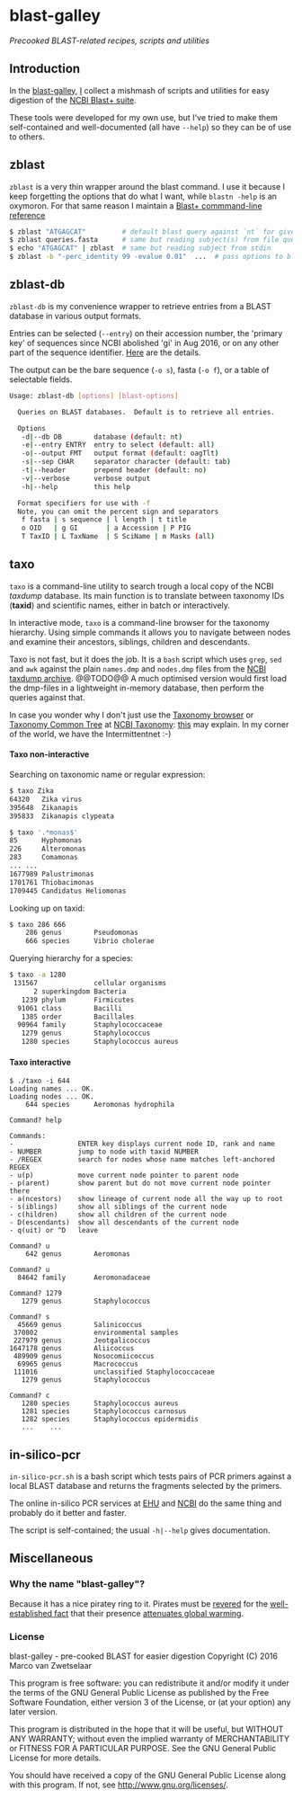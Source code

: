 # blast-galley

_Precooked BLAST-related recipes, scripts and utilities_


## Introduction

In the [blast-galley](https://github.com/zwets/blast-galley), 
[I](http://io.zwets.it/) collect a mishmash of scripts and utilities
for easy digestion of the [NCBI Blast+ suite](http://www.ncbi.nlm.nih.gov/books/NBK1763/).

These tools were developed for my own use, but I've tried to make
them self-contained and well-documented (all have `--help`) so they can
be of use to others.


## zblast

`zblast` is a very thin wrapper around the blast command.  I use it because I keep
forgetting the options that do what I want, while `blastn -help` is an oxymoron.
For that same reason I maintain a [Blast+ commmand-line reference](http://io.zwets.it/blast-cmdline-ref)

```bash
$ zblast "ATGAGCAT"         # default blast query against `nt` for given sequence
$ zblast queries.fasta      # same but reading subject(s) from file queries.fasta
$ echo "ATGAGCAT" | zblast  # same but reading subject from stdin           
$ zblast -b "-perc_identity 99 -evalue 0.01"  ...  # pass options to blast
```

## zblast-db

`zblast-db` is my convenience wrapper to retrieve entries from a BLAST database
in various output formats.

Entries can be selected (`--entry`) on their accession number, the 'primary key' of
sequences since NCBI abolished 'gi' in Aug 2016, or on any other part of the sequence
identifier.  [Here](http://io.zwets.it/blast-cmdline-ref#database-management) are
the details.

The output can be the bare sequence (`-o s`), fasta (`-o f`), or a 
table of selectable fields.

```bash
Usage: zblast-db [options] [blast-options]

  Queries on BLAST databases.  Default is to retrieve all entries.

  Options
   -d|--db DB        database (default: nt)
   -e|--entry ENTRY  entry to select (default: all)
   -o|--output FMT   output format (default: oagTlt)
   -s|--sep CHAR     separator character (default: tab)
   -t|--header       prepend header (default: no)
   -v|--verbose      verbose output
   -h|--help         this help

  Format specifiers for use with -f
  Note, you can omit the percent sign and separators
   f fasta | s sequence | l length | t title
   o OID   | g GI       | a Accession | P PIG
   T TaxID | L TaxName  | S SciName | m Masks (all)
```


## taxo

`taxo` is a command-line utility to search trough a local copy of the NCBI
*taxdump* database.  Its main function is to translate between taxonomy IDs (**taxid**)
and scientific names, either in batch or interactively.

In interactive mode, `taxo` is a command-line browser for the taxonomy hierarchy.
Using simple commands it allows you to navigate between nodes and examine their
ancestors, siblings, children and descendants.

Taxo is not fast, but it does the job.  It is a `bash` script which uses `grep`,
`sed` and `awk` against the plain `names.dmp` and `nodes.dmp` files from the
[NCBI taxdump archive](ftp://ftp.ncbi.nih.gov/pub/taxonomy).  @@TODO@@ A much optimised
version would first load the dmp-files in a lightweight in-memory database, then
perform the queries against that.

In case you wonder why I don't just use the [Taxonomy browser](http://www.ncbi.nlm.nih.gov/Taxonomy/Browser/wwwtax.cgi?mode=Root)
or [Taxonomy Common Tree](http://www.ncbi.nlm.nih.gov/Taxonomy/CommonTree/wwwcmt.cgi)
at [NCBI Taxonomy](http://www.ncbi.nlm.nih.gov/guide/taxonomy/): [this](http://io.zwets.it/about)
may explain.  In my corner of the world, we have the Intermittentnet :-) 


#### Taxo non-interactive

Searching on taxonomic name or regular expression:

```bash
$ taxo Zika
64320   Zika virus
395648  Zikanapis
395833  Zikanapis clypeata
```

```bash
$ taxo '.*monas$'
85      Hyphomonas
226     Alteromonas
283     Comamonas
...	...
1677989 Palustrimonas
1701761 Thiobacimonas
1709445 Candidatus Heliomonas
```

Looking up on taxid:

```bash
$ taxo 286 666 
    286 genus        Pseudomonas
    666 species      Vibrio cholerae
```

Querying hierarchy for a species:

```bash
$ taxo -a 1280
 131567              cellular organisms
      2 superkingdom Bacteria
   1239 phylum       Firmicutes
  91061 class        Bacilli
   1385 order        Bacillales
  90964 family       Staphylococcaceae
   1279 genus        Staphylococcus
   1280 species      Staphylococcus aureus
```

#### Taxo interactive

```
$ ./taxo -i 644
Loading names ... OK.
Loading nodes ... OK.
    644 species      Aeromonas hydrophila

Command? help

Commands:
-                ENTER key displays current node ID, rank and name
- NUMBER         jump to node with taxid NUMBER
- /REGEX         search for nodes whose name matches left-anchored REGEX
- u(p)           move current node pointer to parent node
- p(arent)       show parent but do not move current node pointer there
- a(ncestors)    show lineage of current node all the way up to root
- s(iblings)     show all siblings of the current node
- c(hildren)     show all children of the current node
- D(escendants)  show all descendants of the current node
- q(uit) or ^D   leave

Command? u
    642 genus        Aeromonas

Command? u
  84642 family       Aeromonadaceae

Command? 1279
   1279 genus        Staphylococcus

Command? s
  45669 genus        Salinicoccus
 370802              environmental samples
 227979 genus        Jeotgalicoccus
1647178 genus        Aliicoccus
 489909 genus        Nosocomiicoccus
  69965 genus        Macrococcus
 111016              unclassified Staphylococcaceae
   1279 genus        Staphylococcus

Command? c
   1280 species      Staphylococcus aureus
   1281 species      Staphylococcus carnosus
   1282 species      Staphylococcus epidermidis
   ...    ...
```

## in-silico-pcr

`in-silico-pcr.sh` is a bash script which tests pairs of PCR primers against a
local BLAST database and returns the fragments selected by the primers.

The online in-silico PCR services at [EHU](http://insilico.ehu.es/PCR/index.php)
and [NCBI](http://www.ncbi.nlm.nih.gov/tools/primer-blast/) do the same thing 
and probably do it better and faster.

The script is self-contained; the usual `-h|--help` gives documentation.


## Miscellaneous

### Why the name "blast-galley"?

Because it has a nice piratey ring to it.  Pirates must be [revered](http://sparrowism.soc.srcf.net/home/pirates.html)
for the [well-established fact](http://www.forbes.com/sites/erikaandersen/2012/03/23/true-fact-the-lack-of-pirates-is-causing-global-warming)
that their presence [attenuates global warming](http://www.venganza.org/about/open-letter/).

### License

blast-galley - pre-cooked BLAST for easier digestion
Copyright (C) 2016  Marco van Zwetselaar

This program is free software: you can redistribute it and/or modify
it under the terms of the GNU General Public License as published by
the Free Software Foundation, either version 3 of the License, or
(at your option) any later version.

This program is distributed in the hope that it will be useful,
but WITHOUT ANY WARRANTY; without even the implied warranty of
MERCHANTABILITY or FITNESS FOR A PARTICULAR PURPOSE.  See the
GNU General Public License for more details.

You should have received a copy of the GNU General Public License
along with this program.  If not, see <http://www.gnu.org/licenses/>.

